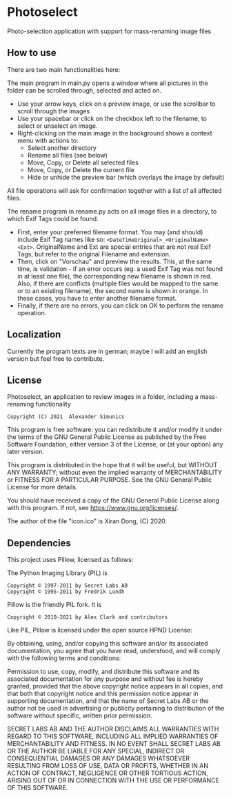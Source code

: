 # Photoselect
Photo-selection application with support for mass-renaming image files

## How to use
There are two main functionalities here:

The main program in main.py opens a window where all pictures in the folder can be scrolled through, selected and acted on.
- Use your arrow keys, click on a preview image, or use the scrollbar to scroll through the images
- Use your spacebar or click on the checkbox left to the filename, to select or unselect an image.
- Right-clicking on the main image in the background shows a context menu with actions to:
  - Select another directory
  - Rename all files (see below)
  - Move, Copy, or Delete all selected files
  - Move, Copy, or Delete the current file
  - Hide or unhide the preview bar (which overlays the image by default)

All file operations will ask for confirmation together with a list of all affected files.

The rename program in rename.py acts on all image files in a directory, to which Exif Tags could be found.
- First, enter your preferred filename format. You may (and should) include Exif Tag names like so: `<DateTimeOriginal>_<OriginalName><Ext>`. OriginalName and Ext are special entries that are not real Exif Tags, but refer to the original Filename and extension.
- Then, click on "Vorschau" and preview the results. This, at the same time, is validation - if an error occurs (eg. a used Exif Tag was not found in at least one file), the corresponding new filename is shown in red. Also, if there are conflicts (multiple files would be mapped to the same or to an existing filename), the second name is shown in orange. In these cases, you have to enter another filename format.
- Finally, if there are no errors, you can click on OK to perform the rename operation.

## Localization
Currently the program texts are in german; maybe I will add an english version but feel free to contribute.

## License
Photoselect, an application to review images in a folder, including a mass-renaming functionality

    Copyright (C) 2021  Alexander Simunics

This program is free software: you can redistribute it and/or modify
it under the terms of the GNU General Public License as published by
the Free Software Foundation, either version 3 of the License, or
(at your option) any later version.

This program is distributed in the hope that it will be useful,
but WITHOUT ANY WARRANTY; without even the implied warranty of
MERCHANTABILITY or FITNESS FOR A PARTICULAR PURPOSE.  See the
GNU General Public License for more details.

You should have received a copy of the GNU General Public License
along with this program.  If not, see <https://www.gnu.org/licenses/>.
 
The author of the file "icon.ico" is Xiran Dong, (C) 2020.

## Dependencies
This project uses Pillow, licensed as follows:

The Python Imaging Library (PIL) is

    Copyright © 1997-2011 by Secret Labs AB
    Copyright © 1995-2011 by Fredrik Lundh

Pillow is the friendly PIL fork. It is

    Copyright © 2010-2021 by Alex Clark and contributors

Like PIL, Pillow is licensed under the open source HPND License:

By obtaining, using, and/or copying this software and/or its associated
documentation, you agree that you have read, understood, and will comply
with the following terms and conditions:

Permission to use, copy, modify, and distribute this software and its
associated documentation for any purpose and without fee is hereby granted,
provided that the above copyright notice appears in all copies, and that
both that copyright notice and this permission notice appear in supporting
documentation, and that the name of Secret Labs AB or the author not be
used in advertising or publicity pertaining to distribution of the software
without specific, written prior permission.

SECRET LABS AB AND THE AUTHOR DISCLAIMS ALL WARRANTIES WITH REGARD TO THIS
SOFTWARE, INCLUDING ALL IMPLIED WARRANTIES OF MERCHANTABILITY AND FITNESS.
IN NO EVENT SHALL SECRET LABS AB OR THE AUTHOR BE LIABLE FOR ANY SPECIAL,
INDIRECT OR CONSEQUENTIAL DAMAGES OR ANY DAMAGES WHATSOEVER RESULTING FROM
LOSS OF USE, DATA OR PROFITS, WHETHER IN AN ACTION OF CONTRACT, NEGLIGENCE
OR OTHER TORTIOUS ACTION, ARISING OUT OF OR IN CONNECTION WITH THE USE OR
PERFORMANCE OF THIS SOFTWARE.
